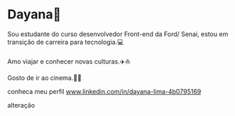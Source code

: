 
# Dayana:butterfly:

Sou estudante do curso desenvolvedor Front-end da Ford/ Senai, estou em transição de carreira para tecnologia.:computer:

Amo viajar e conhecer novas culturas.:airplane::boat:

Gosto de ir ao cinema.:popcorn::bubble_tea:

conheca meu perfil www.linkedin.com/in/dayana-lima-4b0795169

alteração


